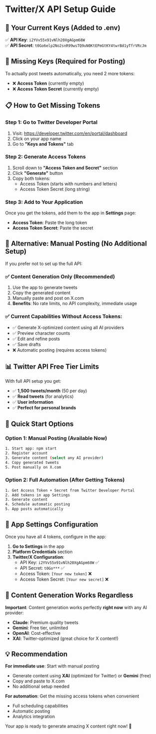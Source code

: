 # Twitter/X API Setup Guide

## 🔑 Your Current Keys (Added to .env)

✅ **API Key**: `i2YVv55x91vNlh20XgAGpm68W`  
✅ **API Secret**: `t0Go6elp2No2snR99wsTQ9uN0KtEPmGtKY4twrBd1yTfrVRcJm`

## 🚨 Missing Keys (Required for Posting)

To actually post tweets automatically, you need 2 more tokens:
- ❌ **Access Token** (currently empty)
- ❌ **Access Token Secret** (currently empty)

## 📋 How to Get Missing Tokens

### Step 1: Go to Twitter Developer Portal
1. Visit: https://developer.twitter.com/en/portal/dashboard
2. Click on your app name
3. Go to **"Keys and Tokens"** tab

### Step 2: Generate Access Tokens
1. Scroll down to **"Access Token and Secret"** section
2. Click **"Generate"** button
3. Copy both tokens:
   - Access Token (starts with numbers and letters)
   - Access Token Secret (long string)

### Step 3: Add to Your Application
Once you get the tokens, add them to the app in **Settings** page:
- **Access Token**: Paste the long token
- **Access Token Secret**: Paste the secret

## 🎯 Alternative: Manual Posting (No Additional Setup)

If you prefer not to set up the full API:

### ✅ Content Generation Only (Recommended)
1. Use the app to generate tweets
2. Copy the generated content  
3. Manually paste and post on X.com
4. **Benefits**: No rate limits, no API complexity, immediate usage

### ✅ Current Capabilities Without Access Tokens:
- ✅ Generate X-optimized content using all AI providers
- ✅ Preview character counts
- ✅ Edit and refine posts
- ✅ Save drafts
- ❌ Automatic posting (requires access tokens)

## 📊 Twitter API Free Tier Limits

With full API setup you get:
- ✅ **1,500 tweets/month** (50 per day)
- ✅ **Read tweets** (for analytics)
- ✅ **User information**
- ✅ **Perfect for personal brands**

## 🚀 Quick Start Options

### Option 1: Manual Posting (Available Now)
```bash
1. Start app: npm start
2. Register account
3. Generate content (select any AI provider)
4. Copy generated tweets
5. Post manually on X.com
```

### Option 2: Full Automation (After Getting Tokens)
```bash
1. Get Access Token + Secret from Twitter Developer Portal
2. Add tokens in app Settings
3. Generate content
4. Schedule automatic posting
5. App posts automatically
```

## 🔧 App Settings Configuration

Once you have all 4 tokens, configure in the app:

1. **Go to Settings** in the app
2. **Platform Credentials** section
3. **Twitter/X Configuration**:
   - API Key: `i2YVv55x91vNlh20XgAGpm68W` ✅
   - API Secret: `t0Go***` ✅  
   - Access Token: `[Your new token]` ❌
   - Access Token Secret: `[Your new secret]` ❌

## 🎨 Content Generation Works Regardless

**Important**: Content generation works perfectly **right now** with any AI provider:

- **Claude**: Premium quality tweets
- **Gemini**: Free tier, unlimited
- **OpenAI**: Cost-effective 
- **XAI**: Twitter-optimized (great choice for X content!)

## 💡 Recommendation

**For immediate use**: Start with manual posting
- Generate content using **XAI** (optimized for Twitter) or **Gemini** (free)
- Copy and paste to X.com
- No additional setup needed

**For automation**: Get the missing access tokens when convenient
- Full scheduling capabilities
- Automatic posting
- Analytics integration

Your app is ready to generate amazing X content right now! 🚀